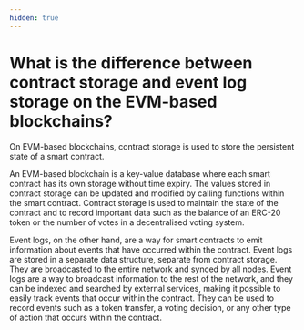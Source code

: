 ```yaml
---
hidden: true
---
```


# What is the difference between contract storage and event log storage on the EVM-based blockchains?

On EVM-based blockchains, contract storage is used to store the persistent state of a smart contract.

An EVM-based blockchain is a key-value database where each smart contract has its own storage without time expiry. The values stored in contract storage can be updated and modified by calling functions within the smart contract. Contract storage is used to maintain the state of the contract and to record important data such as the balance of an ERC-20 token or the number of votes in a decentralised voting system.

Event logs, on the other hand, are a way for smart contracts to emit information about events that have occurred within the contract. Event logs are stored in a separate data structure, separate from contract storage. They are broadcasted to the entire network and synced by all nodes. Event logs are a way to broadcast information to the rest of the network, and they can be indexed and searched by external services, making it possible to easily track events that occur within the contract. They can be used to record events such as a token transfer, a voting decision, or any other type of action that occurs within the contract.
